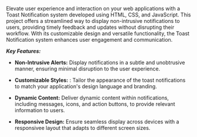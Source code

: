 Elevate user experience and interaction on your web applications with a Toast Notification system developed using HTML, CSS, and JavaScript. This project offers a streamlined way to display non-intrusive notifications to users, providing timely feedback and updates without disrupting their workflow. With its customizable design and versatile functionality, the Toast Notification system enhances user engagement and communication.

_**Key Features:**_

- **Non-Intrusive Alerts:**  Display notifications in a subtle and unobtrusive manner, ensuring minimal disruption to the user experience.
  
- **Customizable Styles:** : Tailor the appearance of the toast notifications to match your application's design language and branding.

- **Dynamic Content:** Deliver dynamic content within notifications, including messages, icons, and action buttons, to provide relevant information to users.

- **Responsive Design:** Ensure seamless display across devices with a responsivee layout that adapts to different screen sizes.



